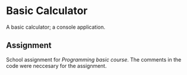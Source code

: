 # Basic Calculator
A basic calculator; a console application.

## Assignment
School assignment for _Programming basic course_. The comments in the code were neccesary for the assignment.
